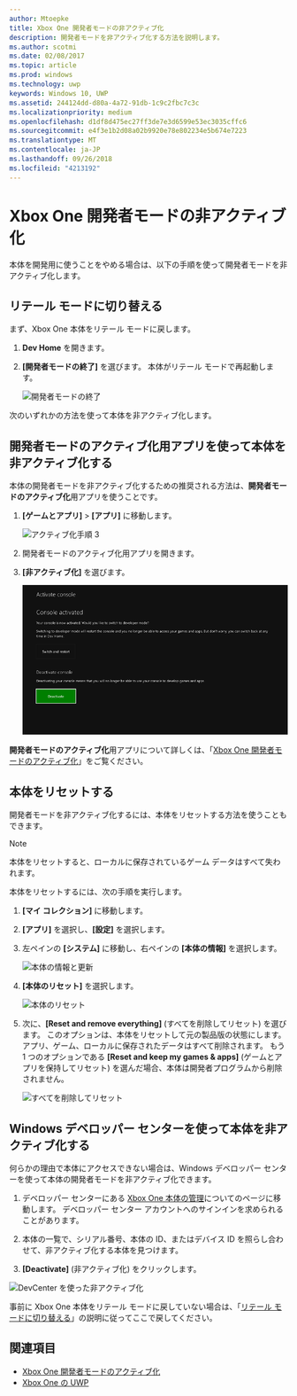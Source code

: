 ```yaml
---
author: Mtoepke
title: Xbox One 開発者モードの非アクティブ化
description: 開発者モードを非アクティブ化する方法を説明します。
ms.author: scotmi
ms.date: 02/08/2017
ms.topic: article
ms.prod: windows
ms.technology: uwp
keywords: Windows 10, UWP
ms.assetid: 244124dd-d80a-4a72-91db-1c9c2fbc7c3c
ms.localizationpriority: medium
ms.openlocfilehash: d1df8d475ec27ff3de7e3d6599e53ec3035cffc6
ms.sourcegitcommit: e4f3e1b2d08a02b9920e78e802234e5b674e7223
ms.translationtype: MT
ms.contentlocale: ja-JP
ms.lasthandoff: 09/26/2018
ms.locfileid: "4213192"
---
```

# <a name="xbox-one-developer-mode-deactivation"></a>Xbox One 開発者モードの非アクティブ化

本体を開発用に使うことをやめる場合は、以下の手順を使って開発者モードを非アクティブ化します。

## <a name="switch-to-retail-mode"></a>リテール モードに切り替える

まず、Xbox One 本体をリテール モードに戻します。

1. **Dev Home** を開きます。

2. **[開発者モードの終了]** を選びます。  本体がリテール モードで再起動します。  

   ![開発者モードの終了](images/devkit-deactivation-1.png)

次のいずれかの方法を使って本体を非アクティブ化します。

## <a name="deactivate-your-console-using-the-dev-mode-activation-app"></a>開発者モードのアクティブ化用アプリを使って本体を非アクティブ化する

本体の開発者モードを非アクティブ化するための推奨される方法は、**開発者モードのアクティブ化**用アプリを使うことです。 

1. **[ゲームとアプリ]** > **[アプリ]** に移動します。
  
   ![アクティブ化手順 3](images/devkit-deactivation-5.png)    
   
2.  開発者モードのアクティブ化用アプリを開きます。

3.  **[非アクティブ化]** を選びます。
  
    ![本体の非アクティブ化](images/deactivation-app.png)

**開発者モードのアクティブ化**用アプリについて詳しくは、「[Xbox One 開発者モードのアクティブ化](devkit-activation.md)」をご覧ください。 

## <a name="reset-your-console"></a>本体をリセットする

開発者モードを非アクティブ化するには、本体をリセットする方法を使うこともできます。  

> [!NOTE]
> 本体をリセットすると、ローカルに保存されているゲーム データはすべて失われます。

本体をリセットするには、次の手順を実行します。

1.  **[マイ コレクション]** に移動します。

2.  **[アプリ]** を選択し、**[設定]** を選択します。

3.  左ペインの **[システム]** に移動し、右ペインの **[本体の情報]** を選択します。   
   
    ![本体の情報と更新](images/devkit-deactivation-2.png)  
    
4.  **[本体のリセット]** を選択します。
    
    ![本体のリセット](images/devkit-deactivation-3.png)
    
5.  次に、**[Reset and remove everything]** (すべてを削除してリセット) を選びます。 このオプションは、本体をリセットして元の製品版の状態にします。  アプリ、ゲーム、ローカルに保存されたデータはすべて削除されます。 もう 1 つのオプションである **[Reset and keep my games & apps]** (ゲームとアプリを保持してリセット) を選んだ場合、本体は開発者プログラムから削除されません。  
   
    ![すべてを削除してリセット](images/devkit-deactivation-4.png)

## <a name="deactivate-your-console-using-windows-dev-center"></a>Windows デベロッパー センターを使って本体を非アクティブ化する

何らかの理由で本体にアクセスできない場合は、Windows デベロッパー センターを使って本体の開発者モードを非アクティブ化できます。

1. デベロッパー センターにある [Xbox One 本体の管理](https://partner.microsoft.com/xboxdevices)についてのページに移動します。 デベロッパー センター アカウントへのサインインを求められることがあります。

2. 本体の一覧で、シリアル番号、本体の ID、またはデバイス ID を照らし合わせて、非アクティブ化する本体を見つけます。  

3. **[Deactivate]** (非アクティブ化) をクリックします。  
  
![DevCenter を使った非アクティブ化](images/devkit-deactivation-6.png)

事前に Xbox One 本体をリテール モードに戻していない場合は、「[リテール モードに切り替える](#switch-to-retail-mode)」の説明に従ってここで戻してください。

## <a name="see-also"></a>関連項目
- [Xbox One 開発者モードのアクティブ化](devkit-activation.md)
- [Xbox One の UWP](index.md)
